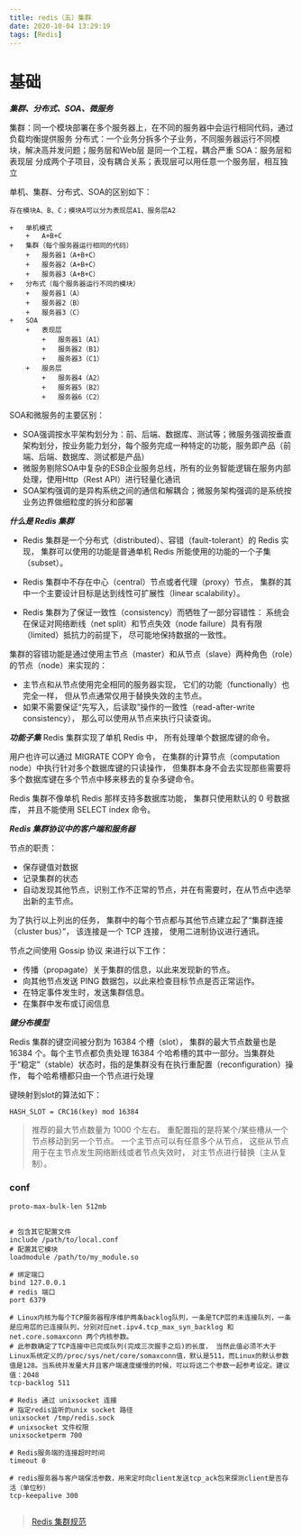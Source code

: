 ```yaml
---
title: redis（五）集群
date: 2020-10-04 13:29:19
tags: [Redis]
---
```


# 基础

***集群、分布式、SOA、微服务***

集群：同一个模块部署在多个服务器上，在不同的服务器中会运行相同代码，通过负载均衡提供服务
分布式：一个业务分拆多个子业务，不同服务器运行不同模块，解决高并发问题；服务层和Web层 是同一个工程，耦合严重
SOA：服务层和表现层 分成两个子项目，没有耦合关系；表现层可以用任意一个服务层，相互独立

单机、集群、分布式、SOA的区别如下：
```
存在模块A、B、C；模块A可以分为表现层A1、服务层A2

+	单机模式
	+	A+B+C
+	集群（每个服务器运行相同的代码）
	+	服务器1（A+B+C）
	+	服务器2（A+B+C）
	+	服务器3（A+B+C）
+	分布式（每个服务器运行不同的模块）
	+	服务器1（A）
	+	服务器2（B）
	+	服务器3（C）
+	SOA
	+	表现层
		+	服务器1（A1）
		+	服务器2（B1）
		+	服务器3（C1）
	+	服务层
		+	服务器4（A2）
		+	服务器5（B2）
		+	服务器6（C2）
```
		
SOA和微服务的主要区别：
+	SOA强调按水平架构划分为：前、后端、数据库、测试等；微服务强调按垂直架构划分，按业务能力划分，每个服务完成一种特定的功能，服务即产品（前端、后端、数据库、测试都是产品）
+	微服务剔除SOA中复杂的ESB企业服务总线，所有的业务智能逻辑在服务内部处理，使用Http（Rest API）进行轻量化通讯
+	SOA架构强调的是异构系统之间的通信和解耦合；微服务架构强调的是系统按业务边界做细粒度的拆分和部署


***什么是 Redis 集群***
+	Redis 集群是一个分布式（distributed）、容错（fault-tolerant）的 Redis 实现， 集群可以使用的功能是普通单机 Redis 所能使用的功能的一个子集（subset）。

+	Redis 集群中不存在中心（central）节点或者代理（proxy）节点， 集群的其中一个主要设计目标是达到线性可扩展性（linear scalability）。

+	Redis 集群为了保证一致性（consistency）而牺牲了一部分容错性： 系统会在保证对网络断线（net split）和节点失效（node failure）具有有限（limited）抵抗力的前提下， 尽可能地保持数据的一致性。

集群的容错功能是通过使用主节点（master）和从节点（slave）两种角色（role）的节点（node）来实现的：

+	主节点和从节点使用完全相同的服务器实现， 它们的功能（functionally）也完全一样， 但从节点通常仅用于替换失效的主节点。
+	如果不需要保证“先写入，后读取”操作的一致性（read-after-write consistency）， 那么可以使用从节点来执行只读查询。

***功能子集***
Redis 集群实现了单机 Redis 中， 所有处理单个数据库键的命令。

用户也许可以通过 MIGRATE COPY 命令， 在集群的计算节点（computation node）中执行针对多个数据库键的只读操作， 但集群本身不会去实现那些需要将多个数据库键在多个节点中移来移去的复杂多键命令。

Redis 集群不像单机 Redis 那样支持多数据库功能， 集群只使用默认的 0 号数据库， 并且不能使用 SELECT index 命令。


***Redis 集群协议中的客户端和服务器***

节点的职责：
+	保存键值对数据
+	记录集群的状态
+	自动发现其他节点，识别工作不正常的节点，并在有需要时，在从节点中选举出新的主节点。

为了执行以上列出的任务， 集群中的每个节点都与其他节点建立起了“集群连接（cluster bus）”， 该连接是一个 TCP 连接， 使用二进制协议进行通讯。

节点之间使用 Gossip 协议 来进行以下工作：
+	传播（propagate）关于集群的信息，以此来发现新的节点。
+	向其他节点发送 PING 数据包，以此来检查目标节点是否正常运作。
+	在特定事件发生时，发送集群信息。
+	在集群中发布或订阅信息

***键分布模型***

Redis 集群的键空间被分割为 16384 个槽（slot）， 集群的最大节点数量也是 16384 个。每个主节点都负责处理 16384 个哈希槽的其中一部分。当集群处于“稳定”（stable）状态时，指的是集群没有在执行重配置（reconfiguration）操作， 每个哈希槽都只由一个节点进行处理

键映射到slot的算法如下：
```
HASH_SLOT = CRC16(key) mod 16384
```

> 推荐的最大节点数量为 1000 个左右。
重配置指的是将某个/某些槽从一个节点移动到另一个节点。
一个主节点可以有任意多个从节点， 这些从节点用于在主节点发生网络断线或者节点失效时， 对主节点进行替换（主从复制）。



### conf

```
proto-max-bulk-len 512mb


# 包含其它配置文件
include /path/to/local.conf
# 配置其它模块
loadmodule /path/to/my_module.so

# 绑定端口
bind 127.0.0.1
# redis 端口
port 6379

# Linux内核为每个TCP服务器程序维护两条backlog队列，一条是TCP层的未连接队列，一条是应用层的已连接队列，分别对应net.ipv4.tcp_max_syn_backlog 和net.core.somaxconn 两个内核参数。
# 此参数确定了TCP连接中已完成队列(完成三次握手之后)的长度， 当然此值必须不大于Linux系统定义的/proc/sys/net/core/somaxconn值，默认是511，而Linux的默认参数值是128。当系统并发量大并且客户端速度缓慢的时候，可以将这二个参数一起参考设定。建议值：2048
tcp-backlog 511

# Redis 通过 unixsocket 连接
# 指定redis监听的unix socket 路径
unixsocket /tmp/redis.sock
# unixsocket 文件权限
unixsocketperm 700

# Redis服务端的连接超时时间
timeout 0

# redis服务器与客户端保活参数，用来定时向client发送tcp_ack包来探测client是否存活（单位秒）
tcp-keepalive 300


```


> [Redis 集群规范](http://redisdoc.com/topic/cluster-spec.html)
